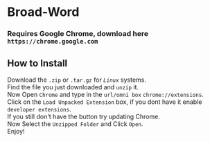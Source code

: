 # Broad-Word
### Requires Google Chrome, download here ```https://chrome.google.com```

## How to Install
Download the ```.zip``` or ```.tar.gz``` for *```Linux```* systems.<br />
Find the file you just downloaded and ```unzip``` it.<br />
Now Open ```Chrome``` and type in the ```url/omni box``` ```chrome://extensions```.<br />
Click on the ```Load Unpacked Extension``` box, if you dont have it enable ```developer extensions```.<br />
If you still don't have the button try updating Chrome.<br />
Now Select the ```Unzipped Folder``` and Click ```Open```.<br />
Enjoy!
